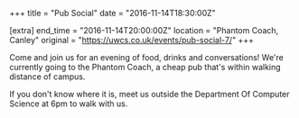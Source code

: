 +++
title = "Pub Social"
date = "2016-11-14T18:30:00Z"

[extra]
end_time = "2016-11-14T20:00:00Z"
location = "Phantom Coach, Canley"
original = "https://uwcs.co.uk/events/pub-social-7/"
+++

Come and join us for an evening of food, drinks and conversations\! We're currently going to the Phantom Coach, a cheap pub that's within walking distance of campus.

If you don't know where it is, meet us outside the Department Of Computer Science at 6pm to walk with us.

